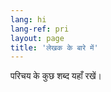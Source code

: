 ```yaml
---
lang: hi
lang-ref: pri
layout: page
title: 'लेखक के बारे में'
---
```


परिचय के कुछ शब्द यहाँ रखें।
